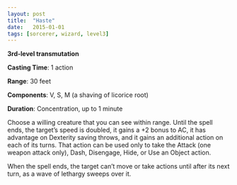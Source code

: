 ```yaml
---
layout: post
title:  "Haste"
date:   2015-01-01
tags: [sorcerer, wizard, level3]
---
```


**3rd-level transmutation**

**Casting Time**: 1 action

**Range**: 30 feet

**Components**: V, S, M (a shaving of licorice root)

**Duration**: Concentration, up to 1 minute

Choose a willing creature that you can see within range. Until the spell ends, the target’s speed is doubled, it gains a +2 bonus to AC, it has advantage on Dexterity saving throws, and it gains an additional action on each of its turns. That action can be used only to take the Attack (one weapon attack only), Dash, Disengage, Hide, or Use an Object action.

When the spell ends, the target can’t move or take actions until after its next turn, as a wave of lethargy sweeps over it.

